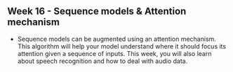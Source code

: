 ## Week 16 - Sequence models & Attention mechanism
- Sequence models can be augmented using an attention mechanism. This algorithm will help your model understand where it should focus its attention given a sequence of inputs. This week, you will also learn about speech recognition and how to deal with audio data.